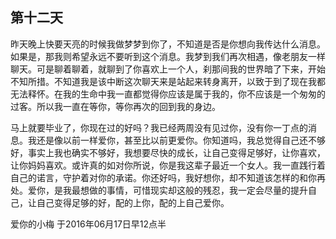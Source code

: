 ## 第十二天

昨天晚上快要天亮的时候我做梦梦到你了，不知道是否是你想向我传达什么消息。如果是，那我则希望永远不要听到这个消息。我梦到我们再次相遇，像老朋友一样聊天。可是聊着聊着，就聊到了你喜欢上一个人，刹那间我的世界暗了下来，开始不知所措。不知道我是该中断这次聊天来是站起来转身离开，以致于到了现在我都无法释怀。在我的生命中我一直都觉得你应该是属于我的，你不应该是一个匆匆的过客。所以我一直在等你，等你再次的回到我的身边。

马上就要毕业了，你现在过的好吗？我已经两周没有见过你，没有你一丁点的消息。我还是像以前一样爱你，甚至比以前更爱你。你知道吗，我总觉得自己还不够好，事实上我也确实不够好，我想要尽快的成长，让自己变得足够好，让你喜欢，让你妈妈喜欢。或许真的如对你所说，你是我这辈子最近一个女人。我一直践行着自己的诺言，守护着对你的承诺。你还好吗，我好想你，却不知道该怎样的和你再处。爱你，是我最想做的事情，可惜现实却这般的残忍，我一定会尽量的提升自己，让自己变得足够的好，配的上你，配的上自己爱你。

爱你的小梅
于2016年06月17日早12点半
